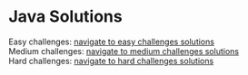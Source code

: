 # Java Solutions

Easy challenges: [navigate to easy challenges solutions](https://github.com/tikhon-pachin/leetcode/tree/main/leetcode/java/challenges/easy)  
Medium challenges: [navigate to medium challenges solutions](https://github.com/tikhon-pachin/leetcode/tree/main/leetcode/java/challenges/medium)  
Hard challenges: [navigate to hard challenges solutions](https://github.com/tikhon-pachin/leetcode/tree/main/leetcode/java/challenges/hard)
